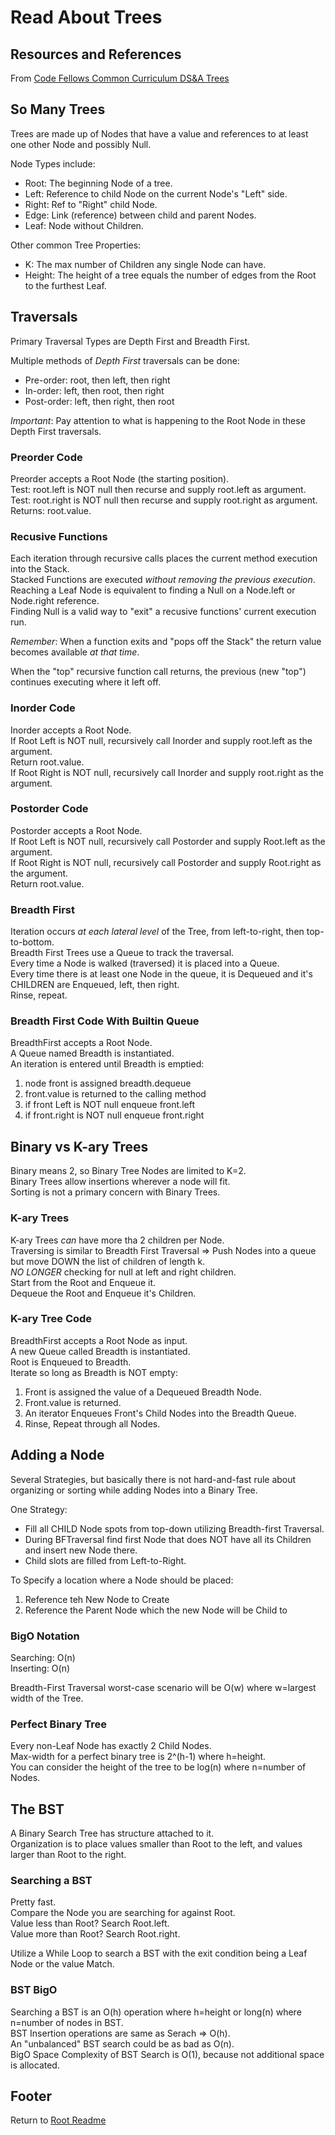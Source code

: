 # Read About Trees

## Resources and References

From [Code Fellows Common Curriculum DS&A Trees](https://codefellows.github.io/common_curriculum/data_structures_and_algorithms/Code_401/class-15/resources/Trees.html)  

## So Many Trees

Trees are made up of Nodes that have a value and references to at least one other Node and possibly Null.

Node Types include:

- Root: The beginning Node of a tree.
- Left: Reference to child Node on the current Node's "Left" side.  
- Right: Ref to "Right" child Node.
- Edge: Link (reference) between child and parent Nodes.  
- Leaf: Node without Children.

Other common Tree Properties:

- K: The max number of Children any single Node can have.
- Height: The height of a tree equals the number of edges from the Root to the furthest Leaf.

## Traversals

Primary Traversal Types are Depth First and Breadth First.

Multiple methods of *Depth First* traversals can be done:

- Pre-order: root, then left, then right
- In-order: left, then root, then right
- Post-order: left, then right, then root

*Important*: Pay attention to what is happening to the Root Node in these Depth First traversals.  

### Preorder Code

Preorder accepts a Root Node (the starting position).  
Test: root.left is NOT null then recurse and supply root.left as argument.  
Test: root.right is NOT null then recurse and supply root.right as argument.  
Returns: root.value.  

### Recusive Functions

Each iteration through recursive calls places the current method execution into the Stack.  
Stacked Functions are executed *without removing the previous execution*.  
Reaching a Leaf Node is equivalent to finding a Null on a Node.left or Node.right reference.  
Finding Null is a valid way to "exit" a recusive functions' current execution run.  

*Remember*: When a function exits and "pops off the Stack" the return value becomes available *at that time*.  

When the "top" recursive function call returns, the previous (new "top") continues executing where it left off.  

### Inorder Code

Inorder accepts a Root Node.  
If Root Left is NOT null, recursively call Inorder and supply root.left as the argument.  
Return root.value.  
If Root Right is NOT null, recursively call Inorder and supply root.right as the argument.  

### Postorder Code

Postorder accepts a Root Node.  
If Root Left is NOT null, recursively call Postorder and supply Root.left as the argument.  
If Root Right is NOT null, recursively call Postorder and supply Root.right as the argument.  
Return root.value.  

### Breadth First

Iteration occurs *at each lateral level* of the Tree, from left-to-right, then top-to-bottom.  
Breadth First Trees use a Queue to track the traversal.  
Every time a Node is walked (traversed) it is placed into a Queue.  
Every time there is at least one Node in the queue, it is Dequeued and it's CHILDREN are Enqueued, left, then right.  
Rinse, repeat.  

### Breadth First Code With Builtin Queue

BreadthFirst accepts a Root Node.  
A Queue named Breadth is instantiated.  
An iteration is entered until Breadth is emptied:

1. node front is assigned breadth.dequeue
1. front.value is returned to the calling method
1. if front Left is NOT null enqueue front.left
1. if front.right is NOT null enqueue front.right

## Binary vs K-ary Trees

Binary means 2, so Binary Tree Nodes are limited to K=2.  
Binary Trees allow insertions wherever a node will fit.  
Sorting is not a primary concern with Binary Trees.  

### K-ary Trees

K-ary Trees *can* have more tha 2 children per Node.  
Traversing is similar to Breadth First Traversal => Push Nodes into a queue but move DOWN the list of children of length k.  
*NO LONGER* checking for null at left and right children.  
Start from the Root and Enqueue it.  
Dequeue the Root and Enqueue it's Children.  

### K-ary Tree Code

BreadthFirst accepts a Root Node as input.  
A new Queue called Breadth is instantiated.  
Root is Enqueued to Breadth.  
Iterate so long as Breadth is NOT empty:  

1. Front is assigned the value of a Dequeued Breadth Node.
1. Front.value is returned.
1. An iterator Enqueues Front's Child Nodes into the Breadth Queue.
1. Rinse, Repeat through all Nodes.

## Adding a Node

Several Strategies, but basically there is not hard-and-fast rule about organizing or sorting while adding Nodes into a Binary Tree.  

One Strategy:

- Fill all CHILD Node spots from top-down utilizing Breadth-first Traversal.
- During BFTraversal find first Node that does NOT have all its Children and insert new Node there.
- Child slots are filled from Left-to-Right.  

To Specify a location where a Node should be placed:

1. Reference teh New Node to Create
1. Reference the Parent Node which the new Node will be Child to

### BigO Notation

Searching: O(n)  
Inserting: O(n)  

Breadth-First Traversal worst-case scenario will be O(w) where w=largest width of the Tree.  

### Perfect Binary Tree

Every non-Leaf Node has exactly 2 Child Nodes.  
Max-width for a perfect binary tree is 2^(h-1) where h=height.  
You can consider the height of the tree to be log(n) where n=number of Nodes.  

## The BST

A Binary Search Tree has structure attached to it.  
Organization is to place values smaller than Root to the left, and values larger than Root to the right.  

### Searching a BST

Pretty fast.  
Compare the Node you are searching for against Root.  
Value less than Root? Search Root.left.  
Value more than Root? Search Root.right.  

Utilize a While Loop to search a BST with the exit condition being a Leaf Node or the value Match.  

### BST BigO

Searching a BST is an O(h) operation where h=height or long(n) where n=number of nodes in BST.  
BST Insertion operations are same as Serach => O(h).  
An "unbalanced" BST search could be as bad as O(n).  
BigO Space Complexity of BST Search is O(1), because not additional space is allocated.  

## Footer

Return to [Root Readme](../README.md)
